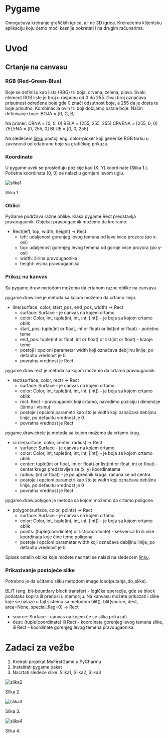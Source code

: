 # Pygame 

Omogućava kreiranje grafičkih igrica, ali ne 3D igrica. 
Kreiraćemo klijentsku aplikaciju koju ćemo moći kasnije pokretati i na drugim računarima.

# Uvod 

## Crtanje na canvasu 

### RGB (Red-Green-Blue)

Boje se definišu kao lista (RBG) tri boja: crvena, zelena, plava. 
Svaki element RGB liste je broj u rasponu od 0 do 255. Ovaj broj označava prisutnost određene boje gde 0 znači odsutnost boje, a 255 da je dosta te boje prisutno. Kombinacija ovih tri boji dobijamo ostale boje. 
Način definisanje boje: BOJA = [R, G, B]

Na primer:
CRNA = [0, 0, 0]
BELA = [255, 255, 255]
CRVENA = [255, 0, 0]
ZELENA = [0, 255, 0]
BLUE = [0, 0, 255]

Na sledećem [linku](https://htmlcolorcodes.com/color-picker/) postoji eng. color-picker koji generiše RGB torku u zavisnosti od odabrane boje sa grafičkog prikaza.

### Koordinate 

U pygame uvek se prosleđuju pozicije kao (X, Y) koordinate (Slika 1.). Početna koordinata (0, 0) se nalazi u gornjem levom uglu.

![slika1](/slike/v8/slika01.png)

Slika 1.

### Oblici 

PyGame podržava razne oblike.
Klasa pygame.Rect predstavlja pravougaonik. Objekat pravougaonik možemo da kreiramo:
- Rect(left, top, width, height) -> Rect
	- left: udaljenost gorenjeg levog temena od leve ivice prozora (po x-osi)
	- top: udaljenost gorenjeg levog temena od gornje ivice prozora (po y-osi)
	- width: širina pravougaonika 
	- height: visina pravougaonika

### Prikaz na kanvas

Sa pygame.draw metodom možemo da crtanom razne oblike na canvasu. 

pygame.draw.line je metoda sa kojom možemo da crtamo liniju. 
- line(surface, color, start_pos, end_pos, width) -> Rect 
	- surface: Surface - je canvas na kojem crtamo 
	- color: Color, int, tuple(int, int, int, [int]) - je boja sa kojom crtamo oblik
	- start_pos: tuple(int or float, int or float) or list(int or float) - početno teme
	- end_pos: tuple(int or float, int or float) or list(int or float) - kranje teme
	- postoji i opcioni parametar width koji označava debljinu linije, po defaultu vrednost je 0 
	- povratna vrednost je Rect
	
pygame.draw.rect je metoda sa kojom možemo da crtamo pravougaonik. 
- rect(surface, color, rect) -> Rect 
	- surface: Surface - je canvas na kojem crtamo 
	- color: Color, int, tuple(int, int, int, [int]) - je boja sa kojom crtamo oblik
	- rect: Rect - pravougaonik koji crtamo, navodimo poziciju i dimenzije (širinu i visinu)
	- postoje i opcioni parametri kao što je width koji označava debljinu linije, po defaultu vrednost je 0 
	- povratna vrednost je Rect

pygame.draw.circle je metoda sa kojom možemo da crtamo krug. 
- circle(surface, color, center, radius) -> Rect 
	- surface: Surface - je canvas na kojem crtamo 
	- color: Color, int, tuple(int, int, int, [int]) - je boja sa kojom crtamo oblik
	- center: tuple(int or float, int or float) or list(int or float, int or float) - centar kruga predstavljen sa (x, y) koordinatama
	- radius: (int or float) - je poluprečnik kruga, računa se od centra
	- postoje i opcioni parametri kao što je width koji označava debljinu linije, po defaultu vrednost je 0 
	- povratna vrednost je Rect

pygame.draw.polygon je metoda sa kojom možemo da crtamo poligone. 
- polygon(surface, color, points) -> Rect 
	- surface: Surface - je canvas na kojem crtamo 
	- color: Color, int, tuple(int, int, int, [int]) - je boja sa kojom crtamo oblik	
	- points: (tuple(coordinate) or list(coordinate) - sekvenca tri ili više koordinata koje čine teme poligona
	- postoje i opcioni parametar width koji označava debljinu linije, po defaultu vrednost je 0 
	
Spisak ostalih oblika koje možete nacrtati se nalazi na sledećem [linku](https://www.pygame.org/docs/ref/draw.html#pygame.draw.rect).

### Prikazivanje postojeće slike

Potrebno je da učitamo sliku metodom image.load(putanja_do_slike).

BLIT (eng. bit-boundary block transfer) - logička operacija, gde se block podataka kopira ili prenosi u memoriju.
Na kanvasu možete prikazati i slike koje se nalaze u fajl sistemu sa metodom blit(). 
blit(source, dest, area=None, special_flag=0) -> Rect 
- source: Surface - canvas na kojem će se slika prikazati 
- dest: (tuple(coordinate) ili Rect - koordinate gorenjeg levog temena slike, ili Rect - koordinate gorenjeg levog temena pravougaonika

 
 
# Zadaci za vežbe

1. Kreirati projekat MyFirstGame u PyCharmu  
2. Instalirati pygame paket
3. Nacrtati sledeće slike: Slika1, Slika2, Slika3

![slika2](/slike/v8/sveca.png)

Slika 2.

![slika3](/slike/v8/brod.png)

Slika 3.

![slika4](/slike/v8/priroda.png)

Slika 4.